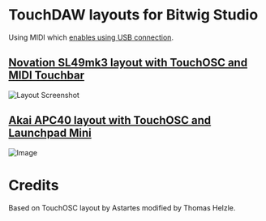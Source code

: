 # TouchDAW layouts for Bitwig Studio
Using MIDI which [enables using USB connection](https://hexler.net/news/post/uncut-the-wire).

## [Novation SL49mk3 layout with TouchOSC and MIDI Touchbar](https://github.com/jasalt/TouchOSC-Bitwig/tree/master/2021-ipad-touchbar)

![Layout Screenshot](https://raw.github.com/jasalt/TouchOSC-Bitwig/master/2021-ipad-touchbar/media/210122-demo-1.jpg)

## [Akai APC40 layout with TouchOSC and Launchpad Mini](https://github.com/jasalt/TouchOSC-Bitwig/tree/master/2017-ipad-launchpad)

![Image](https://raw.github.com/jasalt/TouchOSC-Bitwig/master/2017-ipad-launchpad/media/image.jpg)

# Credits
Based on TouchOSC layout by Astartes modified by Thomas Helzle.

